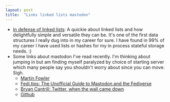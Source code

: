 ```yaml
---
layout: post
title:  "Links linked lists mastodon"
---
```


* [In defense of linked lists](http://antirez.com/news/138): A quickie about linked lists and how delightfully simple and versatile they can be. It's one of the first data structures I really dug into in my career for sure. I have found in 99% of my career I have used lists or hashes for my in process stateful storage needs. :)
* Some links about mastodon I've read recently. I'm thinking about jumping in but am finding myself paralyzed by choice of starting server which many people say you shouldn't worry about since you can move. Sigh.
  * [Martin Fowler](https://martinfowler.com/articles/exploring-mastodon.html)
  * [Fedi.tips: The Unofficial Guide to Mastodon and the Fediverse](https://fedi.tips/mastodon-and-the-fediverse-beginners-start-here/)
  * [Bryan Cantrill: Twitter, when the wall came down](http://dtrace.org/blogs/bmc/2022/11/05/twitter-when-the-wall-came-down/)
  * [Github](https://github.com/mastodon/mastodon.git)
